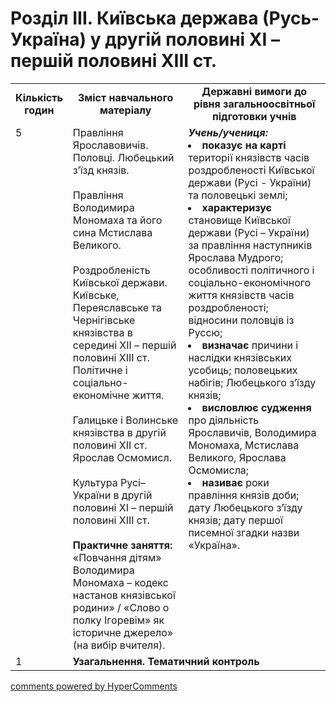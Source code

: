 <div id="hypercomments_widget" class="js-hypercomments-widget invisible"></div>

# Розділ ІII. Київська держава (Русь-Україна) у другій половині ХІ – першій половині ХІІІ ст.

<table>
  <tr>
    <td width="10%" align="center"><b>Кількість годин</b></td>  
    <td width="40%" align="center"><b>Зміст навчального матеріалу</b></td>
    <td width="50%" align="center"><b>Державні вимоги  до рівня загальноосвітньої підготовки учнів</b></td>
  </tr>
  <tr>
<td width="10%" style="vertical-align:top !important;">5</td>
    <td width="40%" style="vertical-align:top !important;">
Правління Ярославовичів. Половці. Любецький з’їзд князів.<br>
<br>
Правління Володимира Мономаха та його сина Мстислава Великого.<br>
<br>
Роздробленість Київської держави. Київське, Переяславське та Чернігівське князівства в середині XII – першій половині XIIІ ст. Політичне і соціально-економічне життя.<br>
<br>
Галицьке і Волинське князівства в другій половині ХІІ ст. Ярослав Осмомисл.<br>
<br>
Культура Русі–України в другій половині ХІ – першій половині ХІІІ ст.<br>
<br>
<b>Практичне заняття:</b><br>
«Повчання дітям» Володимира Мономаха – кодекс настанов князівської родини» / «Слово о полку Ігоревім» як історичне джерело» (на вибір вчителя).
</td>
    <td width="50%" style="vertical-align:top !important;">
<i><b>Учень/учениця:</b></i><br>
<li><b>показує на карті</b> території князівств часів роздробленості Київської держави (Русі - України) та половецькі землі;</li>
<li><b>характеризує</b> становище Київської держави (Русі – України) за правління наступників Ярослава Мудрого; особливості політичного і соціально-економічного життя князівств часів роздробленості; відносини половців із Руссю;</li>
<li><b>визначає</b> причини і наслідки князівських усобиць; половецьких набігів; Любецького з’їзду князів;</li>
<li><b>висловлює судження</b> про діяльність Ярославичів, Володимира Мономаха, Мстислава Великого, Ярослава Осмомисла;</li>
<li><b>називає</b> роки правління князів доби; дату Любецького з’їзду князів; дату першої писемної згадки назви «Україна».</li>
</td>
  </tr>
<tr>
<td width="10%" style="vertical-align:top !important;">1</td>
<td colspan="2" style="vertical-align:top !important;"><b>Узагальнення. Тематичний контроль</b></td>
</tr>
</table>

<div class="js-hypercomments-container">
<a href="http://hypercomments.com" class="hc-link" title="comments widget">comments powered by HyperComments</a>
</div>
